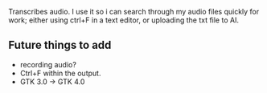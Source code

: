 Transcribes audio. I use it so i can search through my audio files quickly for work; either using ctrl+F in a text editor, or uploading the txt file to AI.

## Future things to add

* recording audio?
* Ctrl+F within the output.
* GTK 3.0 -> GTK 4.0
